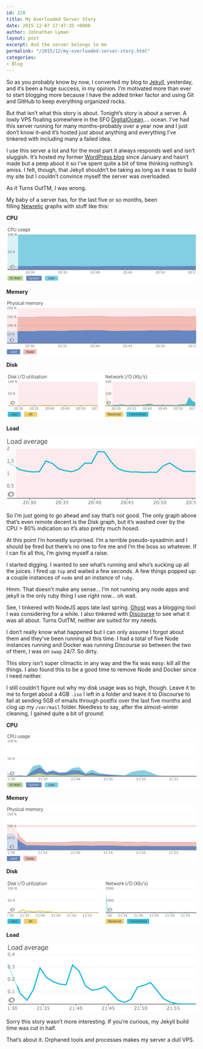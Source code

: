 ```yaml
---
id: 228
title: My Overloaded Server Story
date: 2015-12-07 17:47:35 +0000
author: Johnathan Lyman
layout: post
excerpt: And the server belongs to me
permalink: "/2015/12/my-overloaded-server-story.html"
categories:
- Blog
---
```

So as you probably know by now, I converted my blog to [Jekyll](http://jekyllrb.org/), yesterday, and it’s been a huge success, in my opinion. I’m motivated more than ever to start blogging more because I have the added tinker factor and using Git and GitHub to keep everything organized rocks.

But that isn’t what this story is about. Tonight’s story is about a server. A lowly VPS floating somewhere in the SFO [DigitalOcean](http://digitalocean.com/)…. ocean. I’ve had this server running for many months–probably over a year now and I just don’t know it–and it’s hosted just about anything and everything I’ve tinkered with including many a failed idea.

I use this server a lot and for the most part it always responds well and isn’t sluggish. It’s hosted my former [WordPress blog](https://johnathan.org/) since January and hasn’t made but a peep about it so I’ve spent quite a bit of time thinking nothing’s amiss. I felt, though, that Jekyll shouldn’t be taking as long as it was to build my site but I couldn’t convince myself the server was overloaded.

As it Turns OutTM, I was wrong.

My baby of a server has, for the last five or so months, been filling [Newrelic](http://newrelic.com/) graphs with stuff like this:

**CPU**

![loaded_server_before_cpu](/assets/images/2015/12/loaded_server_before_cpu.png?resize=525%2C153)

**Memory**

![loaded_server_before_mem](/assets/images/2015/12/loaded_server_before_mem.png?resize=525%2C152)

**Disk**

![loaded_server_before_disk](/assets/images/2015/12/loaded_server_before_disk.png?resize=525%2C125)

**Load**

![loaded_server_before_load](/assets/images/2015/12/loaded_server_before_load.png?resize=525%2C189)

So I’m just going to go ahead and say that’s not good. The only graph above that’s even remote decent is the Disk graph, but it’s washed over by the CPU > 80% indication so it’s also pretty much hosed.

At this point I’m honestly surprised. I’m a terrible pseudo-sysadmin and I should be fired but there’s no one to fire me and I’m the boss so whatever. If I can fix all this, I’m giving myself a raise.

I started digging. I wanted to see what’s running and who’s sucking up all the juices. I fired up `top` and waited a few seconds. A few things popped up: a couple instances of `node` and an instance of `ruby`.

Hmm. That doesn’t make any sense… I’m not running any node apps and jekyll is the only ruby thing I use right now… oh wait.

See, I tinkered with NodeJS apps late last spring. [Ghost](http://ghost.org/) was a blogging tool I was considering for a while. I also tinkered with [Discourse](http://discourse.org/) to see what it was all about. Turns OutTM, neither are suited for my needs.

I don’t really know what happened but I can only assume I forgot about them and they’ve been running all this time. I had a total of five Node instances running and Docker was running Discourse so between the two of them, I was on `swap` 24/7. So dirty.

This story isn’t super climactic in any way and the fix was easy: kill all the things. I also found this to be a good time to remove Node and Docker since I need neither.

I still couldn’t figure out why my disk usage was so high, though. Leave it to me to forget about a 4GB `.iso` I left in a folder and leave it to Discourse to fail at sending 5GB of emails through postfix over the last five months and clog up my `/var/mail` folder. Needless to say, after the almost-winter cleaning, I gained quite a bit of ground:

**CPU**

![loaded_server_after_cpu](/assets/images/2015/12/loaded_server_after_cpu.png?resize=525%2C151)

**Memory**

![loaded_server_after_mem](/assets/images/2015/12/loaded_server_after_mem.png?resize=525%2C151)

**Disk**

![loaded_server_after_disk](/assets/images/2015/12/loaded_server_after_disk.png?resize=525%2C125)

**Load**

![loaded_server_after_load](/assets/images/2015/12/loaded_server_after_load.png?resize=525%2C189)

Sorry this story wasn’t more interesting. If you’re curious, my Jekyll build time was cut in half.

That’s about it. Orphaned tools and processes makes my server a dull VPS.